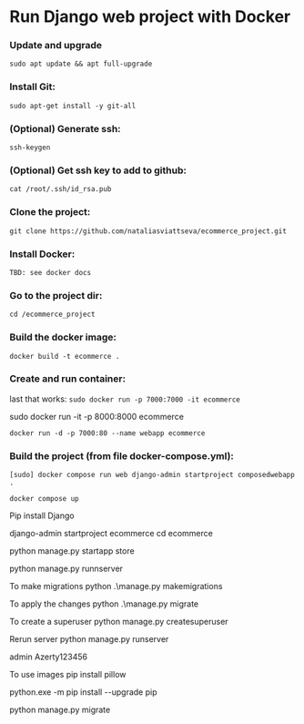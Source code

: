 # Run Django web project with Docker

### Update and upgrade
`sudo apt update && apt full-upgrade
`

### Install Git:
`sudo apt-get install -y git-all`


### (Optional) Generate ssh:
`ssh-keygen`


### (Optional) Get ssh key to add to github: 
`cat /root/.ssh/id_rsa.pub`


### Clone the project:
`git clone https://github.com/nataliasviattseva/ecommerce_project.git`


### Install Docker:
`TBD: see docker docs`


### Go to the project dir:
`cd /ecommerce_project`


### Build the docker image:
`docker build -t ecommerce .`


### Create and run container:
last that works: `sudo docker run -p 7000:7000 -it ecommerce`

sudo docker run -it -p 8000:8000 ecommerce

`docker run -d -p 7000:80 --name webapp ecommerce`



### Build the project (from file docker-compose.yml):
`[sudo] docker compose run web django-admin startproject composedwebapp .`

`docker compose up`









Pip install Django

django-admin startproject ecommerce
cd ecommerce

python manage.py startapp store

python manage.py runnserver

To make migrations
python .\manage.py makemigrations

To apply the changes
python .\manage.py migrate

To create a superuser
 python manage.py createsuperuser 

Rerun server
python manage.py runserver

 admin
 Azerty123456

 To use images
 pip install pillow

 python.exe -m pip install --upgrade pip

python manage.py migrate
